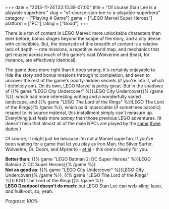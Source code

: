 +++
date = "2013-11-24T22:15:39-07:00"
title = "Of course Stan Lee is a playable superhero."
slug = "of-course-stan-lee-is-a-playable-superhero"
category = ["Playing A Game"]
game = ["LEGO Marvel Super Heroes"]
platform = ["PC"]
rating = ["Good"]
+++

There is a ton of content in LEGO Marvel: more unlockable characters than ever before, bonus stages beyond the scope of the story, and a city dense with collectibles.  But, the downside of this breadth of content is a relative lack of depth -- rote missions, a repetitive world map, and mechanics that get reused across much of the game's cast (Wolverine and Beast, for instance, are effectively identical).

The game does more right than it does wrong; it's certainly enjoyable to ride the story and bonus missions through to completion, and even to uncover the rest of the game's poorly-hidden secrets (if you're into it, which I definitely am).  On its own, LEGO Marvel is pretty great.  But in the shadows of {{% game "LEGO City Undercover" %}}LEGO City Undercover{{% /game %}}, which had more interesting writing and a wonderfully varied landscape, and {{% game "LEGO The Lord of the Rings" %}}LEGO The Lord of the Rings{{% /game %}}, which paid impeccable (if sometimes parodic) respect to its source material, this installment simply can't measure up.  Everything just feels more <i>samey</i> than those previous LEGO adventures.  (It doesn't help that almost all of the male NPCs are played by the <a href="http://www.imdb.com/name/nm0224007/">same</a> <a href="http://www.imdb.com/name/nm0636046/">three</a> <a href="http://www.imdb.com/name/nm0089710/">dudes</a>.)

Of course, it might just be because I'm not a Marvel superfan.  If you've been waiting for a game that let you play as Iron Man, the Silver Surfer, Wolverine, Dr. Doom, and Mysterio - <a href="http://en.wikipedia.org/wiki/Lego_Marvel_Super_Heroes#Characters">et al</a> - this one's clearly for you.

<b>Better than</b>: {{% game "LEGO Batman 2: DC Super Heroes" %}}LEGO Batman 2: DC Super Heroes{{% /game %}}  
<b>Not as good as</b>: {{% game "LEGO City Undercover" %}}LEGO City Undercover{{% /game %}}, {{% game "LEGO The Lord of the Rings" %}}LEGO The Lord of the Rings{{% /game %}}  
<b>LEGO Deadpool doesn't do much</b>: but LEGO Stan Lee can web-sling, laser, <i>and</i> hulk-out, so, yeah.

<i>Progress: 100%</i>
